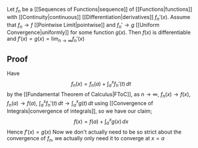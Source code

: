 Let $f_{n}$ be a [[Sequences of Functions|sequence]] of [[Functions|functions]] with [[Continuity|continuous]] [[Differentiation|derivatives]] $f_{n}'(x)$. Assume that $f_{n}\to f$ [[Pointwise Limit|pointwise]] and $f_{n}'\to g$ [[Uniform Convergence|uniformly]] for some function $g(x)$. Then $f(x)$ is differentiable and $f'(x)=g(x)=\lim_{ n \to \infty }f_{n}'(x)$
## Proof
Have 
$$
f_{n}(x)=f_{n}(a)+\int_{a}^{x} f_{n}'(t) \, dt
$$
by the [[Fundamental Theorem of Calculus|FToC]], as $n\to \infty$, $f_{n}(x)\to f(x)$, $f_{n}(a)\to f(a)$, $\int_{a}^{x} f_{n}'(t) \, dt\to\int_{a}^{x} g(t) \, dt$ using [[Convergence of Integrals|convergence of integrals]], so we have our claim;
$$
f(x)=f(a)+\int_{a}^{x} g(x) \, dx 
$$
Hence $f'(x)=g(x)$
Now we don't actually need to be so strict about the convergence of $f_{n}$, we actually only need it to converge at $x=a$
